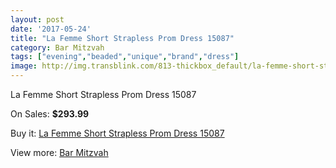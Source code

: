 ```yaml
---
layout: post
date: '2017-05-24'
title: "La Femme Short Strapless Prom Dress 15087"
category: Bar Mitzvah
tags: ["evening","beaded","unique","brand","dress"]
image: http://img.transblink.com/813-thickbox_default/la-femme-short-strapless-prom-dress-15087.jpg
---
```

La Femme Short Strapless Prom Dress 15087

On Sales: **$293.99**
<a href="https://www.transblink.com/en/bar-mitzvah/232-la-femme-short-strapless-prom-dress-15087.html"><amp-img layout="responsive" width="600" height="600" src="//img.transblink.com/813-thickbox_default/la-femme-short-strapless-prom-dress-15087.jpg" alt="La Femme Short Strapless Prom Dress 15087 0" /></a>
<a href="https://www.transblink.com/en/bar-mitzvah/232-la-femme-short-strapless-prom-dress-15087.html"><amp-img layout="responsive" width="600" height="600" src="//img.transblink.com/814-thickbox_default/la-femme-short-strapless-prom-dress-15087.jpg" alt="La Femme Short Strapless Prom Dress 15087 1" /></a>

Buy it: [La Femme Short Strapless Prom Dress 15087](https://www.transblink.com/en/bar-mitzvah/232-la-femme-short-strapless-prom-dress-15087.html "La Femme Short Strapless Prom Dress 15087")

View more: [Bar Mitzvah](https://www.transblink.com/en/2-bar-mitzvah "Bar Mitzvah")